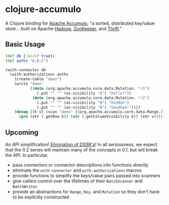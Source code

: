 # clojure-accumulo

A Clojure binding for [Apache Accumulo](http://accumulo.apache.org), "a sorted,
distributed key/value store... built on Apache
[Hadoop](http://hadoop.apache.org), [ZooKeeper](http://zookeeper.apache.org),
and [Thrift](http://thrift.apache.org)."

## Basic Usage

```clj
(def db {:mock? true})
(def auths "A,B,C")

(with-connector db
  (with-authorizations auths
    (create-table "demo")
    (write "demo"
           [(doto (org.apache.accumulo.core.data.Mutation. "r1")
              (.put "" "" (as-visibility "A") "Hello!"))
            (doto (org.apache.accumulo.core.data.Mutation. "r2")
              (.put "" "" (as-visibility "D") "Hidden")
              (.put "" "" (as-visibility "B") "Goodbye!"))])
    (doseq [[k v] (scan "demo" [(org.apache.accumulo.core.data.Range.)])]
      (prn (str (.getRow k)) (str (.getColumnVisibility k)) (str v)))))
```

## Upcoming

An API simplification!  [Elimination of
DSSR's](http://stuartsierra.com/2013/03/29/perils-of-dynamic-scope)!  In all
seriousness, we expect that the 0.2 series will maintain many of the concepts
in 0.1, but will break the API.  In particular,

  * pass connectors or connector descriptions into functions directly
  * eliminate the `with-connector` and `with-authorizations` macros
  * provide functions to simplify the keys/value pairs passed into scanners
  * give callers control over the lifetimes of their `BatchScanner` and
    `BatchWriter`
  * provide an abstractions for `Range`, `Key`, and `Mutation` so they don't
    have to be explicitly constructed
